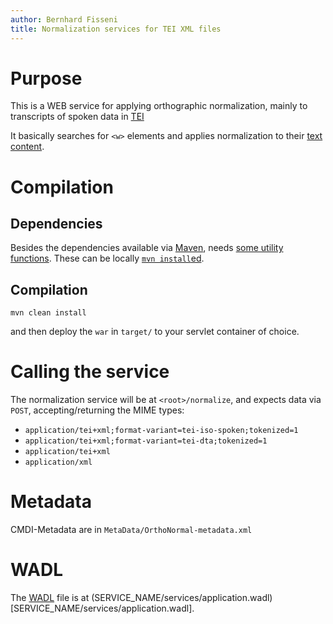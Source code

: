 ```yaml
---
author: Bernhard Fisseni
title: Normalization services for TEI XML files
---
```


# Purpose

This is a WEB service for applying orthographic normalization, mainly to transcripts 
of spoken data in [TEI](http://www.tei-c.org/release/doc/tei-p5-doc/en/html/TS.html)

It basically searches for `<w>` elements and applies normalization to their
[text content](https://www.w3schools.com/xml/prop_element_textcontent.asp). 


# Compilation

## Dependencies

Besides the dependencies available via
[Maven](https://maven.apache.org/), needs [some utility
functions](https://github.com/teoric/java-utilities). These can be
locally [`mvn
install`ed](https://maven.apache.org/plugins/maven-install-plugin/usage.html).


## Compilation

    mvn clean install

and then deploy the `war` in `target/` to your servlet container of choice.


# Calling the service

The normalization service will be at `<root>/normalize`, and expects data via `POST`, 
accepting/returning the MIME types: 

- `application/tei+xml;format-variant=tei-iso-spoken;tokenized=1`
- `application/tei+xml;format-variant=tei-dta;tokenized=1`
- `application/tei+xml`
- `application/xml`


# Metadata

CMDI-Metadata are in `MetaData/OrthoNormal-metadata.xml`


# WADL

The
[WADL](https://en.wikipedia.org/wiki/Web_Application_Description_Language)
file is at
(SERVICE_NAME/services/application.wadl)[SERVICE_NAME/services/application.wadl].
